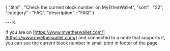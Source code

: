 {
"title"       : "Check the current block number on MyEtherWallet",
"sort"        : "22",
"category"    : "FAQ",
"description" : "FAQ"
}

---%


If you are on [https://www.myetherwallet.com/](https://www.myetherwallet.com/) and connected to a node that supports it, you can see the current block number in small print in footer of the page.
